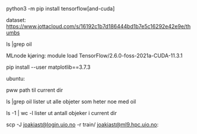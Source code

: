 python3 -m pip install tensorflow[and-cuda]

dataset: https://www.jottacloud.com/s/16192c1b7d186444bd1b7e5c16292e42e9e/thumbs

ls |grep oil

MLnode kjøring:  module load TensorFlow/2.6.0-foss-2021a-CUDA-11.3.1

pip install --user matplotlib==3.7.3

ubuntu: 

pww    path til current dir

ls |grep oil   lister ut alle objeter som heter noe med oil

ls -1 | wc -l  lister ut antall objeker i current dir

scp -J joakiast@login.uio.no -r train/ joakiast@ml9.hpc.uio.no:
